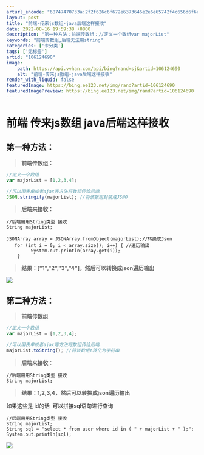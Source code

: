 ```yaml
---
arturl_encode: "68747470733a:2f2f626c6f672e6373646e2e6e65742f4c656d6f6e536e6d2f:61727469636c652f64657461696c732f313036313234363930"
layout: post
title: "前端-传来js数组-java后端这样接收"
date: 2022-08-16 19:59:38 +0800
description: "第一种方法：前端传数组：//定义一个数组var majorList"
keywords: "前端传数组,后端无法用string"
categories: ['未分类']
tags: ['无标签']
artid: "106124690"
image:
    path: https://api.vvhan.com/api/bing?rand=sj&artid=106124690
    alt: "前端-传来js数组-java后端这样接收"
render_with_liquid: false
featuredImage: https://bing.ee123.net/img/rand?artid=106124690
featuredImagePreview: https://bing.ee123.net/img/rand?artid=106124690
---
```


# 前端 传来js数组 java后端这样接收

## 第一种方法：

> **前端传数组：**

```javascript
//定义一个数组
var majorList = [1,2,3,4];

//可以用表单或者ajax等方法将数组传给后端
JSON.stringify(majorList); //将该数组封装成JSNO
```

> **后端来接收：**

```
//后端用用String类型 接收
String majorList;

JSONArray array = JSONArray.fromObject(majorList);//转换成Json
   for (int i = 0; i < array.size(); i++) { //遍历输出
         System.out.println(array.get(i));
    }
```

> **结果：["1","2","3","4"]，然后可以转换成json遍历输出**

![](https://i-blog.csdnimg.cn/blog_migrate/4490c9d3ffa2330474060234801db4c4.png)

## 第二种方法：

> **前端传数组**

```javascript
//定义一个数组
var majorList = [1,2,3,4];

//可以用表单或者ajax等方法将数组传给后端
majorList.toString(); //将该数组z转化为字符串
```

> **后端来接收：**

```
//后端用用String类型 接收
String majorList;
```

> **结果：1,2,3,4，然后可以转换成json遍历输出**

如果这些是 id的话  可以拼接sql语句进行查询

```
//后端用用String类型 接收
String majorList;
String sql = "select * from user where id in ( " + majorList + " );";
System.out.println(sql);
```

![](https://i-blog.csdnimg.cn/blog_migrate/e20c768cdc0328926dfaf4530bb22264.png)